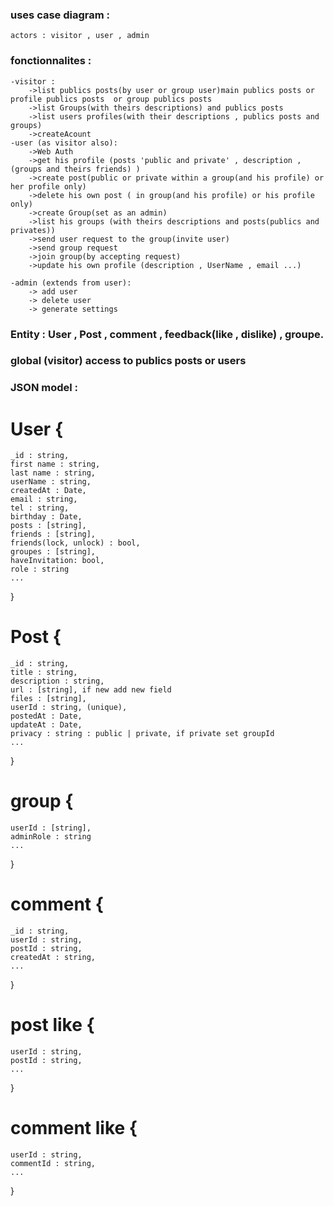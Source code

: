 
### uses case diagram :
    actors : visitor , user , admin

### fonctionnalites :
    -visitor : 
        ->list publics posts(by user or group user)main publics posts or profile publics posts  or group publics posts
        ->list Groups(with theirs descriptions) and publics posts
        ->list users profiles(with their descriptions , publics posts and groups) 
        ->createAcount
    -user (as visitor also):
        ->Web Auth
        ->get his profile (posts 'public and private' , description ,(groups and theirs friends) )
        ->create post(public or private within a group(and his profile) or her profile only)
        ->delete his own post ( in group(and his profile) or his profile only)
        ->create Group(set as an admin)
        ->list his groups (with theirs descriptions and posts(publics and privates))
        ->send user request to the group(invite user)
        ->send group request
        ->join group(by accepting request) 
        ->update his own profile (description , UserName , email ...)

    -admin (extends from user):
        -> add user
        -> delete user
        -> generate settings


### Entity : User , Post , comment , feedback(like , dislike) , groupe.
### global (visitor) access to publics posts or users

### JSON model : 

# User {
    _id : string,
    first name : string,
    last name : string,
    userName : string,
    createdAt : Date,
    email : string,
    tel : string,
    birthday : Date,
    posts : [string],
    friends : [string],
    friends(lock, unlock) : bool,
    groupes : [string],
    haveInvitation: bool,
    role : string
    ...
}

# Post {
    _id : string,
    title : string,
    description : string,
    url : [string], if new add new field
    files : [string],
    userId : string, (unique),
    postedAt : Date,
    updateAt : Date,
    privacy : string : public | private, if private set groupId
    ...
}

# group {
    userId : [string],
    adminRole : string
    ...
}

# comment {
    _id : string,
    userId : string,
    postId : string,
    createdAt : string,
    ...
}

# post like {
    userId : string,
    postId : string,
    ...
}

# comment like {
    userId : string,
    commentId : string,
    ...
}

